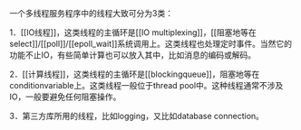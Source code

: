 
一个多线程服务程序中的线程大致可分为3类：

  

1．[[IO线程]]，这类线程的主循环是[[IO multiplexing]]，[[阻塞地等在select]]/[[poll]]/[[epoll_wait]]系统调用上。这类线程也处理定时事件。当然它的功能不止IO，有些简单计算也可以放入其中，比如消息的编码或解码。

2．[[计算线程]]，这类线程的主循环是[[blockingqueue]]，阻塞地等在conditionvariable上。这类线程一般位于thread pool中。这种线程通常不涉及IO，一般要避免任何阻塞操作。

3．第三方库所用的线程，比如logging，又比如database connection。